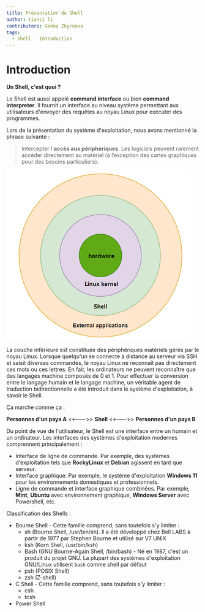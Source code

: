 ```yaml
---
title: Présentation du Shell
author: tianci li
contributors: Ganna Zhyrnova
tags:
  - Shell - Introduction
---
```


# Introduction

**Un Shell, c'est quoi ?**

Le Shell est aussi appelé **command interface** ou bien **command interpreter**. Il fournit un interface au niveau système permettant aux utilisateurs d'envoyer des requêtes au noyau Linux pour exécuter des programmes.

Lors de la présentation du système d'exploitation, nous avons mentionné la phrase suivante :

> Intercepter l\`**accès aux périphériques**. Les logiciels peuvent rarement accéder directement au matériel (à l’exception des cartes graphiques pour des besoins particuliers).

![Shell01](./images/Shell01.png)

La couche inférieure est constituée des périphériques matériels gérés par le noyau Linux. Lorsque quelqu'un se connecte à distance au serveur via SSH et saisit diverses commandes, le noyau Linux ne reconnaît pas directement ces mots ou ces lettres. En fait, les ordinateurs ne peuvent reconnaître que des langages machine composés de 0 et 1. Pour effectuer la conversion entre le langage humain et le langage machine, un véritable agent de traduction bidirectionnelle a été introduit dans le système d'exploitation, à savoir le Shell.

Ça marche comme ça :

**Personnes d'un pays A** <<--->> **Shell** <<--->> **Personnes d'un pays B**

Du point de vue de l'utilisateur, le Shell est une interface entre un humain et un ordinateur. Les interfaces des systèmes d'exploitation modernes comprennent principalement :

- Interface de ligne de commande. Par exemple, des systèmes d'exploitation tels que **RockyLinux** et **Debian** agissent en tant que serveur.
- Interface graphique. Par exemple, le système d'exploitation **Windows 11** pour les environnements domestiques et professionnels.
- Ligne de commande et interface graphique combinées. Par exemple, **Mint**, **Ubuntu** avec environnement graphique, **Windows Server** avec Powershell, etc.

Classification des Shells :

- Bourne Shell - Cette famille comprend, sans toutefois s'y limiter :
  - sh (Bourne Shell, /usr/bin/sh). Il a été développé chez Bell LABS à partir de 1977 par Stephen Bourne et utilisé sur V7 UNIX
  - ksh (Korn Shell, /usr/bin/ksh)
  - Bash (GNU Bourne-Again Shell, /bin/bash) - Né en 1987, c'est un produit du projet GNU. La plupart des systèmes d'exploitation GNU/Linux utilisent `bash` comme shell par défaut
  - psh (POSIX Shell)
  - zsh (Z-shell)
- C Shell - Cette famille comprend, sans toutefois s'y limiter :
  - csh
  - tcsh
- Power Shell

